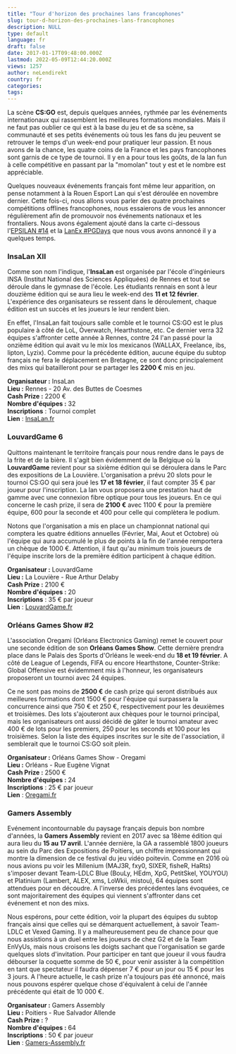 ```yaml
---
title: "Tour d'horizon des prochaines lans francophones"
slug: tour-d-horizon-des-prochaines-lans-francophones
description: NULL
type: default
language: fr
draft: false
date: 2017-01-17T09:48:00.000Z
lastmod: 2022-05-09T12:44:20.000Z
views: 1257
author: neLendirekt
country: fr
categories:
tags:
---
```

La scène **CS:GO** est, depuis quelques années, rythmée par les événements internationaux qui rassemblent les meilleures formations mondiales. Mais il ne faut pas oublier ce qui est à la base du jeu et de sa scène, sa communauté et ses petits événements où tous les fans du jeu peuvent se retrouver le temps d'un week-end pour pratiquer leur passion. Et nous avons de la chance, les quatre coins de la France et les pays francophones sont garnis de ce type de tournoi. Il y en a pour tous les goûts, de la lan fun à celle compétitive en passant par la "momolan" tout y est et le nombre est appréciable.

Quelques nouveaux événements français font même leur apparition, on pense notamment à la Rouen Esport Lan qui s'est déroulée en novembre dernier. Cette fois-ci, nous allons vous parler des quatre prochaines compétitions offlines francophones, nous essaierons de vous les annoncer régulièrement afin de promouvoir nos événements nationaux et les frontaliers. Nous avons également ajouté dans la carte ci-dessous l'[EPSILAN #14](/flash/search/188) et la [LanEx #PGDays](/flash/search/191) que nous vous avons annoncé il y a quelques temps.

### **InsaLan XII**

Comme son nom l'indique, l'**InsaLan** est organisée par l'école d'ingénieurs INSA (Institut National des Sciences Appliquées) de Rennes et tout se déroule dans le gymnase de l'école. Les étudiants rennais en sont à leur douzième édition qui se aura lieu le week-end des **11 et 12 février**. L'expérience des organisateurs se ressent dans le déroulement, chaque édition est un succès et les joueurs le leur rendent bien.

En effet, l'InsaLan fait toujours salle comble et le tournoi CS:GO est le plus populaire à côté de LoL, Overwatch, Hearthstone, etc. Ce dernier verra 32 équipes s'affronter cette année à Rennes, contre 24 l'an passé pour la onzième édition qui avait vu le mix los mexicanos (WALLAX, Freelance, ibs, lipton, Lyzix). Comme pour la précédente édition, aucune équipe du subtop français ne fera le déplacement en Bretagne, ce sont donc principalement des mixs qui batailleront pour se partager les **2200 €** mis en jeu.

**Organisateur :** InsaLan  
**Lieu :** Rennes - 20 Av. des Buttes de Coesmes  
**Cash Prize :** 2200 €  
**Nombre d'équipes :** 32  
**Inscriptions** : Tournoi complet  
**Lien** : [InsaLan.fr](https://www.insalan.fr/)

### **LouvardGame 6**

Quittons maintenant le territoire français pour nous rendre dans le pays de la frite et de la bière. Il s'agit bien évidemment de la Belgique où la **LouvardGame** revient pour sa sixième édition qui se déroulera dans le Parc des expositions de La Louvière. L'organisation a prévu 20 slots pour le tournoi CS:GO qui sera joué les **17 et 18 février**, il faut compter 35 € par joueur pour l'inscription. La lan vous proposera une prestation haut de gamme avec une connexion fibre optique pour tous les joueurs. En ce qui concerne le cash prize, il sera de **2100 €** avec 1100 € pour la première équipe, 600 pour la seconde et 400 pour celle qui complètera le podium.

Notons que l'organisation a mis en place un championnat national qui comptera les quatre éditions annuelles (Février, Mai, Aout et Octobre) où l'équipe qui aura accumulé le plus de points à la fin de l'année remportera un chèque de 1000 €. Attention, il faut qu'au minimum trois joueurs de l'équipe inscrite lors de la première édition participent à chaque édition. 

**Organisateur :** LouvardGame  
**Lieu :** La Louvière - Rue Arthur Delaby  
**Cash Prize :** 2100 €  
**Nombre d'équipes :** 20  
**Inscriptions** : 35 € par joueur  
**Lien** : [LouvardGame.fr](http://www.louvardgame.be/louvardlan/louvardlan-6.htm?lng=fr)

### **Orléans Games Show #2**

L'association Oregami (Orléans Electronics Gaming) remet le couvert pour une seconde édition de son **Orléans Games Show**. Cette dernière prendra place dans le Palais des Sports d'Orléans le week-end du **18 et 19 février**. A côté de League of Legends, FIFA ou encore Hearthstone, Counter-Strike: Global Offensive est évidemment mis à l'honneur, les organisateurs proposeront un tournoi avec 24 équipes.

Ce ne sont pas moins de **2500 €** de cash prize qui seront distribués aux meilleures formations dont 1500 € pour l'équipe qui surpassera la concurrence ainsi que 750 € et 250 €, respectivement pour les deuxièmes et troisièmes. Des lots s'ajouteront aux chèques pour le tournoi principal, mais les organisateurs ont aussi décidé de gâter le tournoi amateur avec 400 € de lots pour les premiers, 250 pour les seconds et 100 pour les troisièmes. Selon la liste des équipes inscrites sur le site de l'association, il semblerait que le tournoi CS:GO soit plein.

**Organisateur :** Orléans Games Show - Oregami  
**Lieu :** Orléans - Rue Eugène Vignat  
**Cash Prize :** 2500 €  
**Nombre d'équipes :** 24  
**Inscriptions** : 25 € par joueur  
**Lien** : [Oregami.fr](http://www.oregami.fr/)

### **Gamers Assembly**

Evénement incontournable du paysage français depuis bon nombre d'années, la **Gamers Assembly** revient en 2017 avec sa 18ème édition qui aura lieu du **15 au 17 avril**. L'année dernière, la GA a rassemblé 1800 joueurs au sein du Parc des Expositions de Poitiers, un chiffre impressionnant qui montre la dimension de ce festival du jeu vidéo poitevin. Comme en 2016 où nous avions pu voir les Millenium (MAJ3R, fxy0, SIXER, fisheR, HaRts) s'imposer devant Team-LDLC Blue (BouLy, HEdm, XpG, PetitSkel, YOUYOU) et Platinium (Lambert, ALEX, xms, LoWkii, mistou), 64 équipes sont attendues pour en découdre. A l'inverse des précédentes lans évoquées, ce sont majoritairement des équipes qui viennent s'affronter dans cet événement et non des mixs.

Nous espérons, pour cette édition, voir la plupart des équipes du subtop français ainsi que celles qui se démarquent actuellement, à savoir Team-LDLC et Vexed Gaming. Il y a malheureusement peu de chance pour que nous assistions à un duel entre les joueurs de chez G2 et de la Team EnVyUs, mais nous croisons les doigts sachant que l'organisation se garde quelques slots d'invitation. Pour participer en tant que joueur il vous faudra débourser la coquette somme de 50 €, pour venir assister à la compétition en tant que spectateur il faudra dépenser 7 € pour un jour ou 15 € pour les 3 jours. A l'heure actuelle, le cash prize n'a toujours pas été annoncé, mais nous pouvons espérer quelque chose d'équivalent à celui de l'année précédente qui était de 10 000 €.

**Organisateur :** Gamers Assembly  
**Lieu :** Poitiers - Rue Salvador Allende  
**Cash Prize :** ?  
**Nombre d'équipes :** 64   
**Inscriptions** : 50 € par joueur  
**Lien** : [Gamers-Assembly.fr](https://www.gamers-assembly.net/fr)
